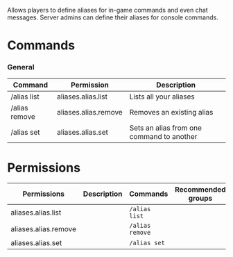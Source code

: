 Allows players to define aliases for in-game commands and even chat messages. Server admins can define their aliases for console commands.

# Commands

### General
| Command | Permission | Description |
| ------- | ---------- | ----------- |
|/alias list | aliases.alias.list | Lists all your aliases|
|/alias remove | aliases.alias.remove | Removes an existing alias|
|/alias set | aliases.alias.set | Sets an alias from one command to another|



# Permissions
| Permissions | Description | Commands | Recommended groups |
| ----------- | ----------- | -------- | ------------------ |
| aliases.alias.list |  | `/alias list` |  |
| aliases.alias.remove |  | `/alias remove` |  |
| aliases.alias.set |  | `/alias set` |  |
